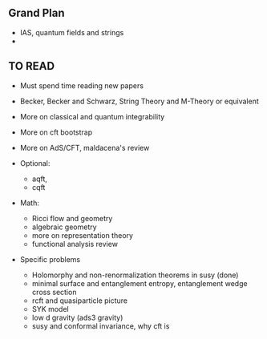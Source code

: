 ## Grand Plan

* IAS, quantum fields and strings
*


## TO READ

* Must spend time reading new papers 
* Becker, Becker and Schwarz, String Theory and M-Theory or equivalent
* More on classical and quantum integrability
* More on cft bootstrap
* More on AdS/CFT, maldacena's review
* Optional: 
  * aqft,
  * cqft 
* Math:
  * Ricci flow and geometry
  * algebraic geometry
  * more on representation theory
  * functional analysis review

* Specific problems
  * Holomorphy and non-renormalization theorems in susy (done)
  * minimal surface and entanglement entropy, entanglement wedge cross section
  * rcft and quasiparticle picture
  * SYK model
  * low d gravity (ads3 gravity)
  * susy and conformal invariance, why cft is 


